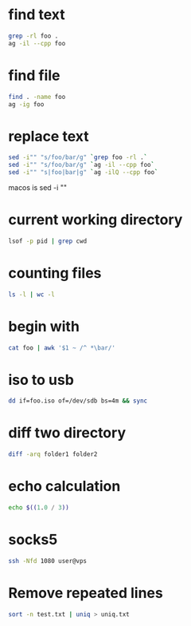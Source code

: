 # find text
```sh
grep -rl foo .
ag -il --cpp foo
```

# find file
```sh
find . -name foo
ag -ig foo
```

# replace text
```sh
sed -i"" "s/foo/bar/g" `grep foo -rl .`
sed -i"" "s/foo/bar/g" `ag -il --cpp foo`
sed -i"" "s|foo|bar|g" `ag -ilQ --cpp foo`
```
macos is sed -i ""

# current working directory
```sh
lsof -p pid | grep cwd
```

# counting files
```sh
ls -l | wc -l
```

# begin with
```sh
cat foo | awk '$1 ~ /^ *\bar/'
```

# iso to usb
```sh
dd if=foo.iso of=/dev/sdb bs=4m && sync
```

# diff two directory
```sh
diff -arq folder1 folder2
```

# echo calculation
```sh
echo $((1.0 / 3))
```

# socks5
```sh
ssh -Nfd 1080 user@vps
```

# Remove repeated lines
```sh
sort -n test.txt | uniq > uniq.txt
```
